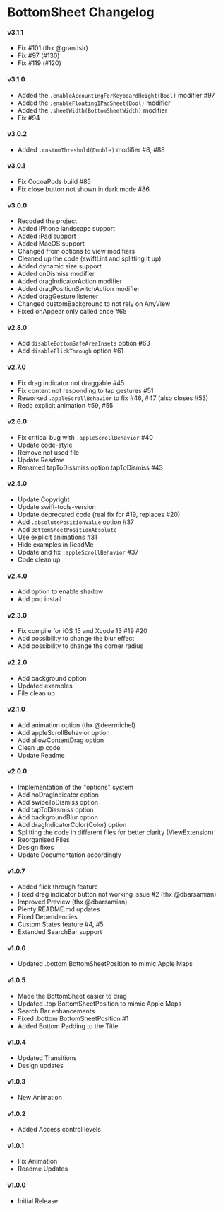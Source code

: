 BottomSheet Changelog
==================

#### v3.1.1
- Fix #101 (thx @grandsir)
- Fix #97 (#130)
- Fix #119 (#120)

#### v3.1.0
- Added the `.enableAccountingForKeyboardHeight(Bool)` modifier #97
- Added the `.enableFloatingIPadSheet(Bool)` modifier
- Added the `.sheetWidth(BottomSheetWidth)` modifier
- Fix #94

#### v3.0.2
- Added `.customThreshold(Double)` modifier #8, #88

#### v3.0.1
- Fix CocoaPods build #85
- Fix close button not shown in dark mode #86

#### v3.0.0
- Recoded the project
- Added iPhone landscape support
- Added iPad support
- Added MacOS support
- Changed from options to view modifiers
- Cleaned up the code (swiftLint and splitting it up)
- Added dynamic size support
- Added onDismiss modifier
- Added dragIndicatorAction modifier
- Added dragPositionSwitchAction modifier
- Added dragGesture listener
- Changed customBackground to not rely on AnyView
- Fixed onAppear only called once #65

#### v2.8.0
- Add `disableBottomSafeAreaInsets` option #63
- Add `disableFlickThrough` option #61

#### v2.7.0
- Fix drag indicator not draggable #45
- Fix content not responding to tap gestures #51
- Reworked `.appleScrollBehavior` to fix #46, #47 (also closes #53)
- Redo explicit animation #59, #55

#### v2.6.0
- Fix critical bug with `.appleScrollBehavior` #40
- Update code-style
- Remove not used file
- Update Readme
- Renamed tapToDissmiss option tapToDismiss #43

#### v2.5.0
- Update Copyright
- Update swift-tools-version
- Update deprecated code (real fix for #19, replaces #20)
- Add `.absolutePositionValue` option #37
- Add `BottomSheetPositionAbsolute`
- Use explicit animations #31
- Hide examples in ReadMe
- Update and fix `.appleScrollBehavior` #37
- Code clean up

#### v2.4.0
- Add option to enable shadow
- Add pod install

#### v2.3.0
- Fix compile for iOS 15 and Xcode 13 #19 #20
- Add possibility to change the blur effect
- Add possibility to change the corner radius

#### v2.2.0
- Add background option
- Updated examples
- File clean up

#### v2.1.0
- Add animation option (thx @deermichel)
- Add appleScrollBehavior option
- Add allowContentDrag option
- Clean up code
- Update Readme

#### v2.0.0
- Implementation of the "options" system
- Add noDragIndicator option
- Add swipeToDismiss option
- Add tapToDissmiss option
- Add backgroundBlur option
- Add dragIndicatorColor(Color) option
- Splitting the code in different files for better clarity (ViewExtension)
- Reorganised Files
- Design fixes
- Update Documentation accordingly

#### v1.0.7
- Added flick through feature
- Fixed drag indicator button not working issue #2 (thx @dbarsamian)
- Improved Preview (thx @dbarsamian)
- Plenty README.md updates
- Fixed Dependencies
- Custom States feature #4, #5
- Extended SearchBar support

#### v1.0.6
- Updated .bottom BottomSheetPosition to mimic Apple Maps

#### v1.0.5
- Made the BottomSheet easier to drag
- Updated .top BottomSheetPosition to mimic Apple Maps
- Search Bar enhancements
- Fixed .bottom BottomSheetPosition #1
- Added Bottom Padding to the Title

#### v1.0.4
- Updated Transitions
- Design updates

#### v1.0.3
- New Animation

#### v1.0.2
- Added Access control levels

#### v1.0.1
- Fix Animation
- Readme Updates

#### v1.0.0
- Initial Release
